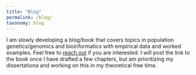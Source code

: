 ```yaml
---
title: "Blog"
permalink: /blog/
taxonomy: blog
---
```


I am slowly developing a blog/book that covers topics in population genetics/genomics and bioinformatics with empirical data and worked examples. Feel free to [reach out](https://kfarleigh.github.io/contact/) if you are interested. I will post the link to the book once I have drafted a few chapters, but am prioritizing my dissertationa and working on this in my theoretical free time.

